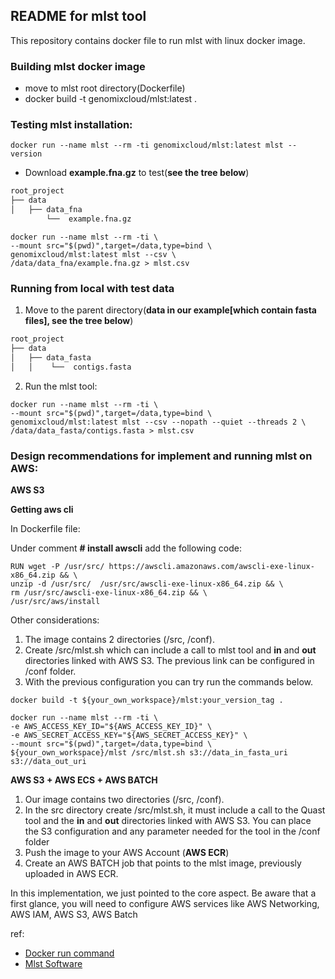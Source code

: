 ## README for mlst tool ##

This repository contains docker file to run mlst with linux docker image.

### Building mlst docker image

* move to mlst root directory(Dockerfile)
* docker build -t genomixcloud/mlst:latest .

### Testing mlst installation:

```shell
docker run --name mlst --rm -ti genomixcloud/mlst:latest mlst --version
```

* Download **example.fna.gz** to test(**see the tree below**)  

```md
root_project
├── data
│   ├── data_fna
        └──  example.fna.gz
```

```shell
docker run --name mlst --rm -ti \
--mount src="$(pwd)",target=/data,type=bind \
genomixcloud/mlst:latest mlst --csv \
/data/data_fna/example.fna.gz > mlst.csv
```

### Running from local with test data 

1. Move to the parent directory(**data in our example[which contain fasta files], see the tree below**)

```md
root_project
├── data
│   ├── data_fasta
│   │    └──  contigs.fasta
```

2. Run the mlst tool:

```shell
docker run --name mlst --rm -ti \
--mount src="$(pwd)",target=/data,type=bind \
genomixcloud/mlst:latest mlst --csv --nopath --quiet --threads 2 \
/data/data_fasta/contigs.fasta > mlst.csv
```

### Design recommendations for implement and running mlst on AWS:

**AWS S3**

****Getting aws cli****

In Dockerfile file:

Under comment **# install awscli** add the following code:

```shell
RUN wget -P /usr/src/ https://awscli.amazonaws.com/awscli-exe-linux-x86_64.zip && \
unzip -d /usr/src/  /usr/src/awscli-exe-linux-x86_64.zip && \
rm /usr/src/awscli-exe-linux-x86_64.zip && \
/usr/src/aws/install
```

Other considerations:

1. The image contains 2 directories (/src, /conf).
2. Create /src/mlst.sh which can include a call to mlst tool and **in** and **out** directories linked with AWS S3. The previous link can be configured in /conf folder.
3. With the previous configuration you can try run the commands below.

```shell  
docker build -t ${your_own_workspace}/mlst:your_version_tag .
```

```shell
docker run --name mlst --rm -ti \
-e AWS_ACCESS_KEY_ID="${AWS_ACCESS_KEY_ID}" \
-e AWS_SECRET_ACCESS_KEY="${AWS_SECRET_ACCESS_KEY}" \
--mount src="$(pwd)",target=/data,type=bind \
${your_own_workspace}/mlst /src/mlst.sh s3://data_in_fasta_uri s3://data_out_uri
```

**AWS S3 + AWS ECS + AWS BATCH**

1. Our image contains two directories (/src, /conf).
2. In the src directory create /src/mlst.sh, it must include a call to the Quast tool and the **in** and **out** directories linked with AWS S3. You can place the S3 configuration and any parameter needed for the tool in the /conf folder
3. Push the image to your AWS Account (**AWS ECR**) 
4. Create an AWS BATCH job that points to the mlst image, previously uploaded in AWS ECR.

In this implementation, we just pointed to the core aspect. Be aware that a first glance, you will need to configure AWS services like AWS Networking, AWS IAM, AWS S3, AWS Batch  

ref:
* [Docker run command](https://docs.docker.com/engine/reference/commandline/run/)
* [Mlst Software](https://github.com/tseemann/mlst)
